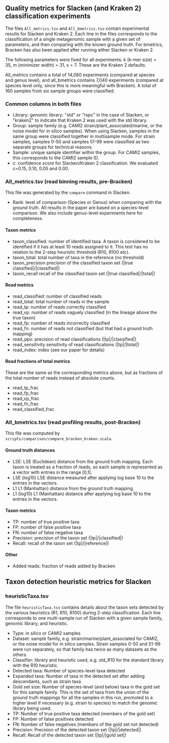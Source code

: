 ## Quality metrics for Slacken (and Kraken 2) classification experiments 

The files `All_metrics.tsv` and `All_bmetrics.tsv` contain experimental results for Slacken and Kraken 2. 
Each line in the files corresponds to the classification of a single metagenomic sample with a given set of parameters, 
and then comparing with the known ground truth. For bmetrics, Bracken has also been applied after running either Slacken or Kraken 2.

The following parameters were fixed for all experiments: k (k-mer size) = 35, m (minimizer width) = 31, s = 7.
These are the Kraken 2 defaults.

All_metrics contains a total of 14,080 experiments (compared at species and genus level), and all_bmetrics contains 7,040 
experiments (compared at species level only, since this is more meaningful with Bracken).
A total of 160 samples from six sample groups were classified.

### Common columns in both files

* Library: genomic library: "std" or "rspc" in the case of Slacken, or "kraken2" to indicate that Kraken 2 was used with the std library.
* Group: sample family (e.g. CAMI2 strain/plant_associated/marine, or the noise model for in silico samples). 
When using Slacken, samples in the same group were classified together in multisample mode. For strain samples, samples 0-50 
and samples 51-99 were classified as two separate groups for technical reasons.
* Sample: unique sample identifier within the group. For CAMI2 samples, this corresponds to the CAMI2 sample ID.
* c: confidence score for Slacken/Kraken 2 classification. We evaluated c=0.15, 0.10, 0.05 and 0.00.

### All_metrics.tsv (read binning results, pre-Bracken)

This file was generated by the `compare` command in Slacken.

* Rank: level of comparison (Species or Genus) when comparing with the ground truth. All results in the paper are based 
on a species-level comparison. We also include genus-level experiments here for completeness.

#### Taxon metrics
* taxon_classified: number of identified taxa. A taxon is considered to be identified if it has at least 10 reads 
assigned to it. This test has no relation to the 2-step heuristic threshold (R10, R100 etc).
* taxon_total: total number of taxa in the reference (no threshold) 
* taxon_precision precision of the classified taxon set (|true classified|/|classified|)
* taxon_recall recall of the classified taxon set (|true classified|/|total|)

#### Read metrics

* read_classified: number of classified reads
* read_total: total number of reads in the sample
* read_tp: number of reads correctly classified
* read_vp: number of reads vaguely classified (in the lineage above the true taxon)
* read_fp: number of reads incorrectly classified
* read_fn: number of reads not classified (but that had a ground truth mapping)
* read_ppv: precision of read classifications (|tp|/|classified|)
* read_sensitivity sensitivity of read classifications (|tp|/|total|)
* read_index: index (see our paper for details)

#### Read fractions of total metrics

These are the same as the corresponding metrics above, but as fractions of the total number of reads instead of 
absolute counts.
* read_tp_frac 
* read_fp_frac
* read_vp_frac
* read_fn_frac
* read_classified_frac

### All_bmetrics.tsv (read profiling results, post-Bracken)

This file was computed by `scripts/comparison/compare_bracken_kraken.scala`.

#### Ground truth distances

* LSE: LSE (Euclidean) distance from the ground truth mapping. Each taxon is treated as a fraction of reads, so each 
sample is represented as a vector with entries in the range [0,1].
* LSE (log10) LSE distance measured after applying log base 10 to the entries in the vectors.
* L1 L1 (Manhattan) distance from the ground truth mapping. 
* L1 (log10) L1 (Manhattan) distance after applying log base 10 to the entries in the vectors.

#### Taxon metrics

* TP: number of true positive taxa
* FP: number of false positive taxa
* FN: number of false negative taxa
* Precision: precision of the taxon set (|tp|/|classified|)
* Recall: recall of the taxon set (|tp|/|reference|)

#### Other

* Added reads: fraction of reads added by Bracken

## Taxon detection heuristic metrics for Slacken

### heuristicTaxa.tsv

The file `heuristicTaxa.tsv` contains details about the taxon sets detected by the various heuristics (R1, R10, R100) 
during 2-step classification. Each line corresponds to one multi-sample run of Slacken with a given sample family, genomic library, and heuristic.

* Type: in silico or CAMI2 samples
* Dataset: sample family, e.g. strain/marine/plant_associated for CAMI2, or the noise model for in silico samples.
Strain samples 0-50 and 51-99 were run separately, so that family has twice as many datasets as the others.
* Classifier: library and heuristic used, e.g. std_R10 for the standard library with the R10 heuristic.
* Detected taxa: Number of species-level taxa detected
* Expanded taxa: Number of taxa in the detected set after adding descendants, such as strain taxa
* Gold set size: Number of species-level (and below) taxa in the gold set for this sample family. 
This is the set of taxa from the union of the ground truth mappings for all the samples in this run, promoted to a higher
level if necessary (e.g. strain to species) to match the genomic library being used.
* TP: Number of true positive taxa detected (members of the gold set)
* FP: Number of false positives detected
* FN: Number of false negatives (members of the gold set not detected)
* Precision: Precision of the detected taxon set (|tp|/|detected|)
* Recall: Recall of the detected taxon set (|tp|/|gold set|)
